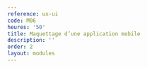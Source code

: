 ```yaml
---
reference: ux-ui
code: M06
heures: '50'
title: Maquettage d’une application mobile
description: ''
order: 2
layout: modules
---
```

